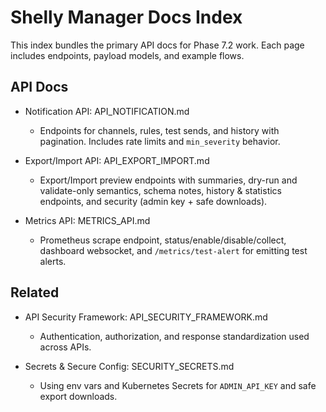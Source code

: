 # Shelly Manager Docs Index

This index bundles the primary API docs for Phase 7.2 work. Each page includes endpoints, payload models, and example flows.

## API Docs

- Notification API: API_NOTIFICATION.md
  - Endpoints for channels, rules, test sends, and history with pagination. Includes rate limits and `min_severity` behavior.

- Export/Import API: API_EXPORT_IMPORT.md
  - Export/Import preview endpoints with summaries, dry-run and validate-only semantics, schema notes, history & statistics endpoints, and security (admin key + safe downloads).

- Metrics API: METRICS_API.md
  - Prometheus scrape endpoint, status/enable/disable/collect, dashboard websocket, and `/metrics/test-alert` for emitting test alerts.

## Related

- API Security Framework: API_SECURITY_FRAMEWORK.md
  - Authentication, authorization, and response standardization used across APIs.
  
- Secrets & Secure Config: SECURITY_SECRETS.md
  - Using env vars and Kubernetes Secrets for `ADMIN_API_KEY` and safe export downloads.
